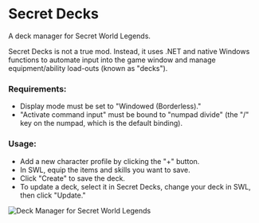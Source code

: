 # Secret Decks
A deck manager for Secret World Legends.

Secret Decks is not a true mod.  Instead, it uses .NET and native Windows functions to automate input into the game window and manage equipment/ability load-outs (known as "decks").

### Requirements:
* Display mode must be set to "Windowed (Borderless)."
* "Activate command input" must be bound to "numpad divide" (the "/" key on the numpad, which is the default binding).

### Usage:
* Add a new character profile by clicking the "+" button.
* In SWL, equip the items and skills you want to save.
* Click "Create" to save the deck.
* To update a deck, select it in Secret Decks, change your deck in SWL, then click "Update."

![Deck Manager for Secret World Legends](https://translucency.azurewebsites.net/Images/Screenshots/Secret_Decks.png)

